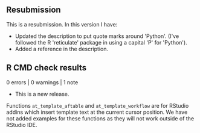 ## Resubmission
This is a resubmission. In this version I have:
* Updated the description to put quote marks around 'Python'. (I've followed the R 'reticulate' package in using a capital 'P' for 'Python').
* Added a reference in the description.

## R CMD check results

0 errors | 0 warnings | 1 note

* This is a new release.

Functions `at_template_aftable` and `at_template_workflow` are for RStudio addins which insert template text at the current cursor position. We have not added examples for these functions as they will not work outside of the RStudio IDE.
